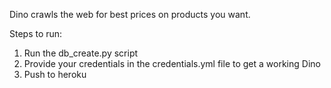 Dino crawls the web for best prices on products you want. 

Steps to run:

1. Run the db_create.py script
2. Provide your credentials in the credentials.yml file to get a working Dino
3. Push to heroku

